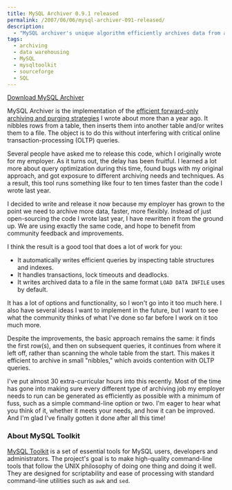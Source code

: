 ```yaml
---
title: MySQL Archiver 0.9.1 released
permalink: /2007/06/06/mysql-archiver-091-released/
description:
  - "MySQL archiver's unique algorithm efficiently archives data from a table to a file and/or another table without interfering with other queries."
tags:
  - archiving
  - data warehousing
  - MySQL
  - mysqltoolkit
  - sourceforge
  - SQL
---
```

<p class="download">
  <a href="http://code.google.com/p/maatkit">Download MySQL Archiver</a>
</p>

MySQL Archiver is the implementation of the [efficient forward-only archiving and purging strategies][1] I wrote about more than a year ago. It nibbles rows from a table, then inserts them into another table and/or writes them to a file. The object is to do this without interfering with critical online transaction-processing (OLTP) queries.

Several people have asked me to release this code, which I originally wrote for my employer. As it turns out, the delay has been fruitful. I learned a lot more about query optimization during this time, found bugs with my original approach, and got exposure to different archiving needs and techniques. As a result, this tool runs something like four to ten times faster than the code I wrote last year.

I decided to write and release it now because my employer has grown to the point we need to archive more data, faster, more flexibly. Instead of just open-sourcing the code I wrote last year, I have rewritten it from the ground up. We are using exactly the same code, and hope to benefit from community feedback and improvements.

I think the result is a good tool that does a lot of work for you:

*   It automatically writes efficient queries by inspecting table structures and indexes.
*   It handles transactions, lock timeouts and deadlocks.
*   It writes archived data to a file in the same format `LOAD DATA INFILE` uses by default.

It has a lot of options and functionality, so I won't go into it too much here. I also have several ideas I want to implement in the future, but I want to see what the community thinks of what I've done so far before I work on it too much more.

Despite the improvements, the basic approach remains the same: it finds the first row(s), and then on subsequent queries, it continues from where it left off, rather than scanning the whole table from the start. This makes it efficient to archive in small "nibbles," which avoids contention with OLTP queries.

I've put almost 30 extra-curricular hours into this recently. Most of the time has gone into making sure every different type of archiving job my employer needs to run can be generated as efficiently as possible with a minimum of fuss, such as a simple command-line option or two. I'm eager to hear what you think of it, whether it meets your needs, and how it can be improved. And I'm glad I've finally gotten it done after all this time!

### About MySQL Toolkit

[MySQL Toolkit][2] is a set of essential tools for MySQL users, developers and administrators. The project's goal is to make high-quality command-line tools that follow the UNIX philosophy of doing one thing and doing it well. They are designed for scriptability and ease of processing with standard command-line utilities such as `awk` and `sed`.

 [1]: /blog/2006/05/02/how-to-write-efficient-archiving-and-purging-jobs-in-sql/
 [2]: http://code.google.com/p/maatkit
